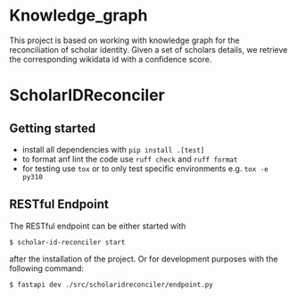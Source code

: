 # Knowledge_graph
This project is based on working with knowledge graph for the reconciliation of scholar identity. Given a set of scholars details, we retrieve the corresponding wikidata id with a confidence score.


# ScholarIDReconciler



## Getting started

* install all dependencies with `pip install .[test]`
* to format anf lint the code use `ruff check` and `ruff format`
* for testing use `tox` or to only test specific environments e.g. `tox -e py310`

## RESTful Endpoint

The RESTful endpoint can be either started with 

```shell
$ scholar-id-reconciler start
```
after the installation of the project. Or for development purposes with the following command:

```shell
$ fastapi dev ./src/scholaridreconciler/endpoint.py
```

